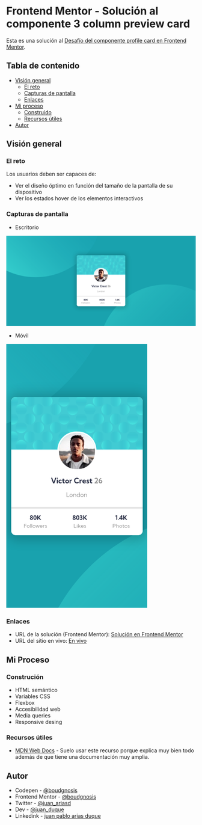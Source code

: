 # Frontend Mentor - Solución al componente 3 column preview card

Esta es una solución al [Desafío del componente profile card en Frontend Mentor](https://www.frontendmentor.io/challenges/profile-card-component-cfArpWshJ).

## Tabla de contenido

- [Visión general](#visión-general)
  - [El reto](#el-reto)
  - [Capturas de pantalla](#capturas-de-pantalla)
  - [Enlaces](#enlaces)
- [Mi proceso](#mi-proceso)
  - [Construido](#construción)
  - [Recursos útiles](#recursos-útiles)
- [Autor](#autor)

## Visión general

### El reto

Los usuarios deben ser capaces de:

- Ver el diseño óptimo en función del tamaño de la pantalla de su dispositivo
- Ver los estados hover de los elementos interactivos

### Capturas de pantalla

- Escritorio

![Es una card que muestra algunos datos de tu perfil incluyendo una imagen](./escritorio.png)

- Móvil

![Es una card que muestra algunos datos de tu perfil incluyendo una imagen](./movil.png)

### Enlaces

- URL de la solución (Frontend Mentor): [Solución en Frontend Mentor](https://www.frontendmentor.io/solutions/profile-card-qYNLWWZLZ9)
- URL del sitio en vivo: [En vivo](https://boudgnosis.github.io/profile-card/)

## Mi Proceso

### Construción

- HTML semántico
- Variables CSS
- Flexbox
- Accesibilidad web
- Media queries 
- Responsive desing

### Recursos útiles

- [MDN Web Docs](https://developer.mozilla.org/es/) - Suelo usar este recurso porque explica muy bien todo además de que tiene una documentación muy amplia.

## Autor

- Codepen - [@boudgnosis](https://codepen.io/boudgnosis)
- Frontend Mentor - [@boudgnosis](https://www.frontendmentor.io/profile/boudgnosis)
- Twitter - [@juan_ariasd](https://twitter.com/juan_ariasd)   
- Dev - [@juan_duque](https://dev.to/juan_duque)
- Linkedink - [juan pablo arias duque](https://www.linkedin.com/in/jpariasduque/)
